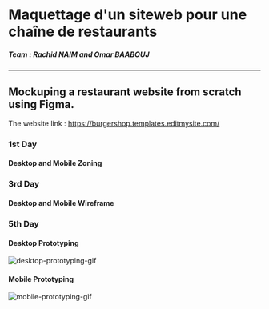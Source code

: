 # Maquettage d'un siteweb pour une chaîne de restaurants

##### Team : Rachid NAIM and Omar BAABOUJ

---

## Mockuping a restaurant website from scratch using Figma.

The website link : https://burgershop.templates.editmysite.com/

### 1st Day

#### Desktop and Mobile Zoning

### 3rd Day

#### Desktop and Mobile Wireframe

### 5th Day

#### Desktop Prototyping

![desktop-prototyping-gif](./Prototypes/Desktop.gif)

#### Mobile Prototyping

![mobile-prototyping-gif](./Prototypes/Mobile.gif)
